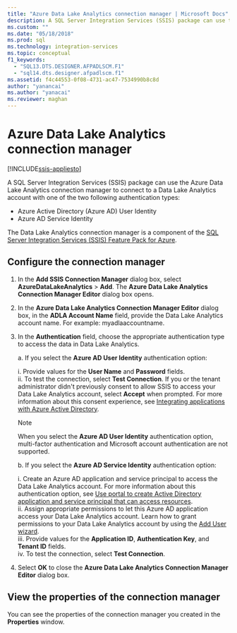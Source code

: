 ```yaml
---
title: "Azure Data Lake Analytics connection manager | Microsoft Docs"
description: A SQL Server Integration Services (SSIS) package can use the Azure Data Lake Analytics connection manager to connect to a Data Lake Analytics account.
ms.custom: ""
ms.date: "05/18/2018"
ms.prod: sql
ms.technology: integration-services
ms.topic: conceptual
f1_keywords: 
  - "SQL13.DTS.DESIGNER.AFPADLSCM.F1"
  - "sql14.dts.designer.afpadlscm.f1"
ms.assetid: f4c44553-0f08-4731-ac47-7534990b8c8d
author: "yanancai"
ms.author: "yanacai"
ms.reviewer: maghan
---
```

# Azure Data Lake Analytics connection manager

[!INCLUDE[ssis-appliesto](../../includes/ssis-appliesto-ssvrpluslinux-asdb-asdw-xxx.md)]



A SQL Server Integration Services (SSIS) package can use the Azure Data Lake Analytics connection manager to connect to a Data Lake Analytics account with one of the two following authentication types:
-   Azure Active Directory (Azure AD) User Identity
-   Azure AD Service Identity 

The Data Lake Analytics connection manager is a component of the [SQL Server Integration Services (SSIS) Feature Pack for Azure](../../integration-services/azure-feature-pack-for-integration-services-ssis.md).
 
## Configure the connection manager

1. In the **Add SSIS Connection Manager** dialog box, select **AzureDataLakeAnalytics** > **Add**. The **Azure Data Lake Analytics Connection Manager Editor** dialog box opens.
  
2. In the **Azure Data Lake Analytics Connection Manager Editor** dialog box, in the **ADLA Account Name** field, provide the Data Lake Analytics account name. For example: myadlaaccountname.
  
3. In the **Authentication** field, choose the appropriate authentication type to access the data in Data Lake Analytics.

   a. If you select the **Azure AD User Identity** authentication option:
   
      i. Provide values for the **User Name** and **Password** fields.    
      ii. To test the connection, select **Test Connection**. If you or the tenant administrator didn't previously consent to allow SSIS to access your Data Lake Analytics account, select **Accept** when prompted. For more information about this consent experience, see [Integrating applications with Azure Active Directory](https://docs.microsoft.com/azure/active-directory/manage-apps/plan-an-application-integration#integrating-applications-with-azure-ad).
    
   > [!NOTE] 
   > When you select the **Azure AD User Identity** authentication option, multi-factor authentication and Microsoft account authentication are not supported.
    
   b. If you select the **Azure AD Service Identity** authentication option:
   
      i. Create an Azure AD application and service principal to access the Data Lake Analytics account. For more information about this authentication option, see [Use portal to create Active Directory application and service principal that can access resources](https://docs.microsoft.com/azure/azure-resource-manager/resource-group-create-service-principal-portal).    
      ii. Assign appropriate permissions to let this Azure AD application access your Data Lake Analytics account. Learn how to grant permissions to your Data Lake Analytics account by using the [Add User wizard](https://docs.microsoft.com/azure/data-lake-analytics/data-lake-analytics-manage-use-portal#add-a-new-user).    
      iii. Provide values for the **Application ID**, **Authentication Key**, and **Tenant ID** fields.    
      iv. To test the connection, select **Test Connection**.  

4. Select **OK** to close the **Azure Data Lake Analytics Connection Manager Editor** dialog box.  

## View the properties of the connection manager
You can see the properties of the connection manager you created in the **Properties** window.  
  
  
